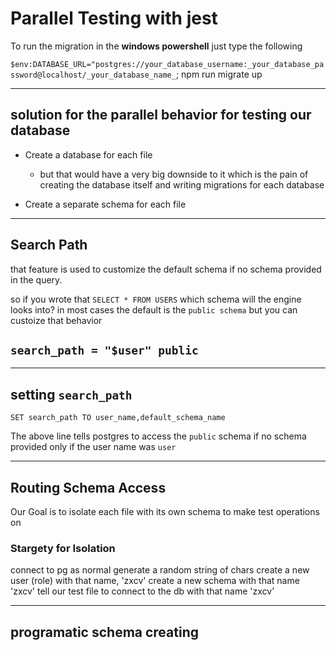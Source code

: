 # Parallel Testing with jest

To run the migration in the **windows powershell**
just type the following

`$env:DATABASE_URL="postgres://your_database_username:_your_database_password@localhost/_your_database_name_`; npm run migrate up

---

## solution for the parallel behavior for testing our database

- Create a database for each file

  - but that would have a very big downside to it which is the pain of creating the database itself and writing migrations for each database

- Create a separate schema for each file

---

## Search Path

that feature is used to customize the default schema if no schema provided in the query.

so if you wrote that `SELECT * FROM USERS` which schema will the engine looks into? in most cases the default is the `public schema` but you can custoize that behavior

## `search_path = "$user" public`

---

## setting `search_path`

`SET search_path TO user_name,default_schema_name`

The above line tells postgres to access the `public` schema if no schema provided only if the user name was `user`

---

## Routing Schema Access

Our Goal is to isolate each file with its own schema to make test operations on

### Stargety for Isolation

connect to pg as normal
generate a random string of chars
create a new user (role) with that name, 'zxcv'
create a new schema with that name 'zxcv'
tell our test file to connect to the db with that name 'zxcv'

---

## programatic schema creating
